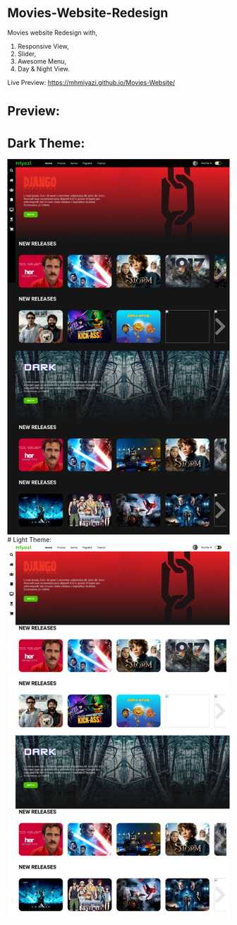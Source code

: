# Movies-Website-Redesign
Movies website Redesign with,

1. Responsive View,
2. Slider,
3. Awesome Menu,
4. Day & Night View.

Live Preview: https://mhmiyazi.github.io/Movies-Website/
# Preview:
# Dark Theme:
<img src="img/fullView.png" alt="MH Miyazi's Design Full Preview">
# Light Theme:
<img src="img/FullPreviewLightTheme.png" alt="MH Miyazi's Design Full Preview">

